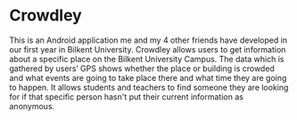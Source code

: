 # Crowdley
This is an Android application me and my 4 other friends have developed in our first year in Bilkent University. Crowdley allows users to get information about a specific place on the Bilkent University Campus. The data which is gathered by users’ GPS shows whether the place or building is crowded and what events are going to take place there and what time they are going to happen. It allows students and teachers to find someone they are looking for if that specific person hasn't put their current information as anonymous.
